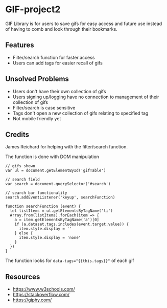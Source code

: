 # GIF-project2
GIF Library is for users to save gifs for easy access and future use instead of having to comb and look through their bookmarks.

## Features
* Filter/search function for faster access
* Users can add tags for easier recall of gifs

## Unsolved Problems
* Users don't have their own collection of gifs
* Users signing up/logging have no connection to management of their collection of gifs
* Filter/search is case sensitive
* Tags don't open a new collection of gifs relating to specified tag
* Not mobile friendly yet
## Credits
James Reichard for helping with the filter/search function.

The function is done with DOM manipulation
```
// gifs shown
var ul = document.getElementById('gifTable') 

// search field
var search = document.querySelector('#search')

// search bar functionality
search.addEventListener('keyup', searchFunction)

function searchFunction (event) {
  let listItems = ul.getElementsByTagName('li')
  Array.from(listItems).forEach(item => {
    a = item.getElementsByTagName('a')[0]
    if (a.dataset.tags.includes(event.target.value)) {
      item.style.display = ''
    } else {
      item.style.display = 'none'
    }
  })
}
```
The function looks for ```data-tags="{{this.tags}}"``` of each gif
## Resources
* https://www.w3schools.com/
* https://stackoverflow.com/
* https://giphy.com/